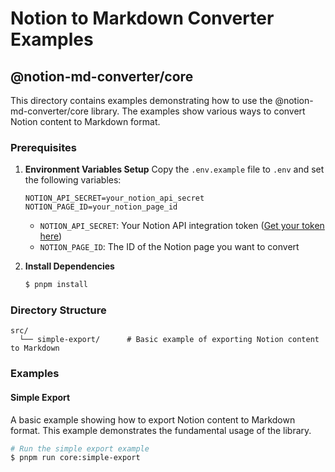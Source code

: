 # Notion to Markdown Converter Examples

## @notion-md-converter/core

This directory contains examples demonstrating how to use the @notion-md-converter/core library. The examples show various ways to convert Notion content to Markdown format.

### Prerequisites

1. **Environment Variables Setup**
   Copy the `.env.example` file to `.env` and set the following variables:
   ```
   NOTION_API_SECRET=your_notion_api_secret
   NOTION_PAGE_ID=your_notion_page_id
   ```
   - `NOTION_API_SECRET`: Your Notion API integration token ([Get your token here](https://developers.notion.com/docs/authorization#internal-integration-auth-flow-set-up))
   - `NOTION_PAGE_ID`: The ID of the Notion page you want to convert

2. **Install Dependencies**
   ```sh
   $ pnpm install
   ```

### Directory Structure

```
src/
  └── simple-export/      # Basic example of exporting Notion content to Markdown
```

### Examples

#### Simple Export
A basic example showing how to export Notion content to Markdown format. This example demonstrates the fundamental usage of the library.

```sh
# Run the simple export example
$ pnpm run core:simple-export
```
